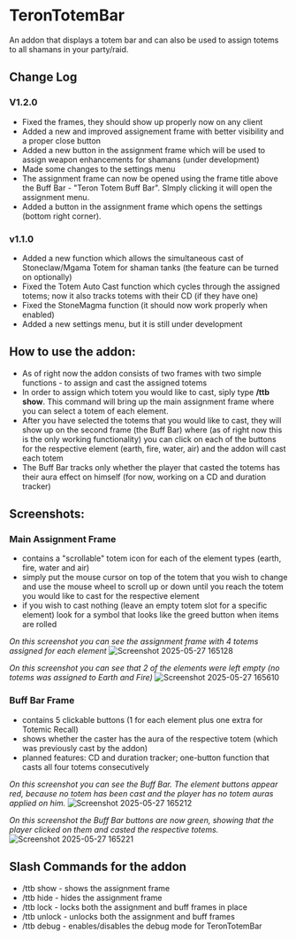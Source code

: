 # TeronTotemBar
An addon that displays a totem bar and can also be used to assign totems to all shamans in your party/raid.

## Change Log
### V1.2.0
- Fixed the frames, they should show up properly now on any client
- Added a new and improved assignement frame with better visibility and a proper close button
- Added a new button in the assignment frame which will be used to assign weapon enhancements for shamans (under development)
- Made some changes to the settings menu
- The assignment frame can now be opened using the frame title above the Buff Bar - "Teron Totem Buff Bar". SImply clicking it will open the assignment menu.
- Added a button in the assignment frame which opens the settings (bottom right corner).
### v1.1.0
- Added a new function which allows the simultaneous cast of Stoneclaw/Mgama Totem for shaman tanks (the feature can be turned on optionally)
- Fixed the Totem Auto Cast function which cycles through the assigned totems; now it also tracks totems with their CD (if they have one)
- Fixed the StoneMagma function (it should now work properly when enabled)
- Added a new settings menu, but it is still under development

## How to use the addon:

- As of right now the addon consists of two frames with two simple functions - to assign and cast the assigned totems
- In order to assign which totem you would like to cast, siply type **/ttb show**. This command will bring up the main assignment frame where you can select a totem of each element.
- After you have selected the totems that you would like to cast, they will show up on the second frame (the Buff Bar) where (as of right now this is the only working functionality) you can click on each of the buttons for the respective element (earth, fire, water, air) and the addon will cast each totem
- The Buff Bar tracks only whether the player that casted the totems has their aura effect on himself (for now, working on a CD and duration tracker)

## Screenshots:
### Main Assignment Frame
- contains a "scrollable" totem icon for each of the element types (earth, fire, water and air)
- simply put the mouse cursor on top of the totem that you wish to change and use the mouse wheel to scroll up or down until you reach the totem you would like to cast for the respective element
- if you wish to cast nothing (leave an empty totem slot for a specific element) look for a symbol that looks like the greed button when items are rolled

*On this screenshot you can see the assignment frame with 4 totems assigned for each element*
![Screenshot 2025-05-27 165128](https://github.com/user-attachments/assets/835be4d6-a027-4347-86af-6bd84619361c)

*On this screenshot you can see that 2 of the elements were left empty (no totems was assigned to Earth and Fire)*
![Screenshot 2025-05-27 165610](https://github.com/user-attachments/assets/66096c28-b381-4232-86ea-7010700d5922)

### Buff Bar Frame
- contains 5 clickable buttons (1 for each element plus one extra for Totemic Recall)
- shows whether the caster has the aura of the respective totem (which was previously cast by the addon)
- planned features: CD and duration tracker; one-button function that casts all four totems consecutively

*On this screenshot you can see the Buff Bar. The element buttons appear red, because no totem has been cast and the player has no totem auras applied on him.*
![Screenshot 2025-05-27 165212](https://github.com/user-attachments/assets/56a57ba0-1ab9-477f-a976-b2de76814db8)

*On this screenshot the Buff Bar buttons are now green, showing that the player clicked on them and casted the respective totems.*
![Screenshot 2025-05-27 165221](https://github.com/user-attachments/assets/7dc1a90f-99b5-46a1-86aa-3e7d1171c62b)

## Slash Commands for the addon

- /ttb show - shows the assignment frame
- /ttb hide - hides the assignment frame
- /ttb lock - locks both the assignment and buff frames in place
- /ttb unlock - unlocks both the assignment and buff frames
- /ttb debug - enables/disables the debug mode for TeronTotemBar
